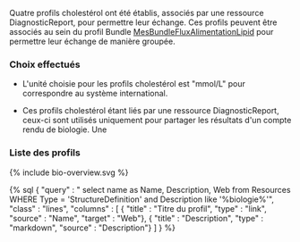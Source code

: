 
Quatre profils cholestérol ont été établis, associés par une ressource DiagnosticReport, pour permettre leur échange. 
Ces profils peuvent être associés au sein du profil Bundle [MesBundleFluxAlimentationLipid](./StructureDefinition-mesures-bundle-flux-alimentation-cholesterol.html) pour permettre leur échange de manière groupée.

### Choix effectués

* L'unité choisie pour les profils cholestérol est "mmol/L" pour correspondre au système international.

* Ces profils cholestérol étant liés par une ressource DiagnosticReport, ceux-ci sont utilisés uniquement pour partager les résultats d'un compte rendu de biologie. Une


### Liste des profils

<div class="figure" style="width:100%;">
    <p>{% include bio-overview.svg %}</p>
</div>

{% sql {
  "query" : " select name as Name, Description, Web from Resources WHERE Type = 'StructureDefinition' and Description like '%biologie%'",
  "class" : "lines",
  "columns" : [
    { "title" : "Titre du profil", "type" : "link", "source" : "Name", "target" : "Web"},
    { "title" : "Description", "type" : "markdown", "source" : "Description"}
  ]
} %}
